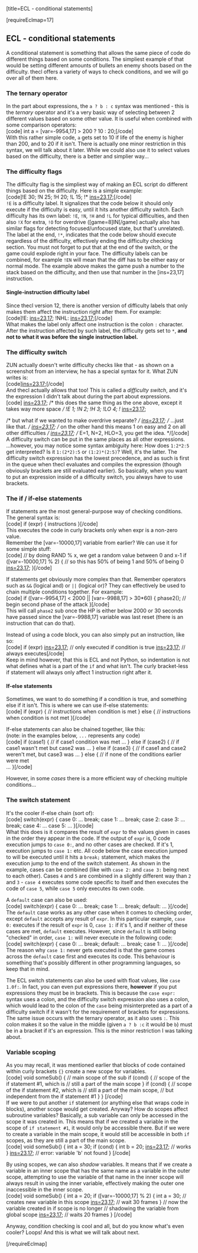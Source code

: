 [title=ECL - conditional statements]

[requireEclmap=17]

## ECL - conditional statements
A conditional statement is something that allows the same piece of code do different things based on some conditions. The simpliest example of that would be setting different amounts of bullets an enemy shoots based on the difficulty. thecl offers a variety of ways to check conditions, and we will go over all of them here.  

### The ternary operator
In the part about expressions, the `a ? b : c` syntax was mentioned - this is the *ternary* operator and it's a very basic way of selecting between 2 different values based on some other value. It is useful when combined with some comparison operators:  
[code] int a = [var=-9954,17] > 200 ? 10 : 20;[/code]  
With this rather simple code, `a` gets set to 10 if life of the enemy is higher than 200, and to 20 if it isn't. There is actually one minor restriction in this syntax, we will talk about it later. While we could also use it to select values based on the difficulty, there is a better and simplier way...

### The difficulty flags
The difficulty flag is the simpliest way of making an ECL script do different things based on the difficulty. Here is a simple example:  
[code]!E
  30;
!N
  25;
!H 
  20;
!L
  15;
!*
  [ins=23,17]([-1]);[/code]  
`!E` is a difficulty label. It signalizes that the code below it should only execute if the difficulty is easy, until it hits another difficulty switch. Each difficulty has its own label: `!E`, `!N`, `!H` and `!L` for typical difficulties, and then also `!X` for extra, `!O` for overdrive ([game=8]IN[/game] actually also has similar flags for detecting focused/unfocused state, but that's unrelated).  The label at the end, `!*`, indicates that the code below should execute regardless of the difficulty, effectively ending the difficulty checking section. You must not forget to put that at the end of the switch, or the game could explode right in your face. The difficulty labels can be combined, for example `!EN` will mean that the diff has to be either easy or normal mode. The example above makes the game push a number to the stack based on the difficulty, and then use that number in the [ins=23,17] instruction.  

#### Single-instruction difficulty label
Since thecl version 12, there is another version of difficulty labels that only makes them affect the instruction right after them. For example:  
[code]!E:   [ins=23,17](10);
!NHL: [ins=23,17](50);[/code]  
What makes the label only affect one instruction is the colon `:` character.  After the instruction affected by such label, the difficulty gets set to `*`, **and not to what it was before the single instruction label.**

  
### The difficulty switch
ZUN actually doesn't write difficulty checks like that - as shown on a screenshot from an interview, he has a special syntax for it. What ZUN writes is:  
[code][ins=23,17](30:25:20:15);[/code]  
And thecl actually allows that too! This is called a *difficulty switch*, and it's the expression I didn't talk about during the part about expressions.  
[code]  [ins=23,17](1:2:3:4);
 /* this does the same thing as the one above, except it takes way more space */
!E
  1;
!N
  2;
!H
  3;
!LO
  4;
!*
  [ins=23,17]([-1]);

  /* but what if we wanted to make overdrive separate? */
  [ins=23,17](1:2:3:4:5); /* ...just like that. */
  [ins=23,17](1:2); /* on the other hand this means 1 on easy and 2 on all other difficulties */
  [ins=23,17](1:2:3); /* E=1, N=2, HLO=3, you get the idea. */[/code]  
A difficulty switch can be put in the same places as all other expressions.  
...however, you may notice some syntax ambiguity here: How does `1:2*2:5` get interpreted? Is it `1:(2*2):5` or `(1:2)*(2:5)`? Well, it's the latter. The difficulty switch expression has the lowest precedence, and as such is first in the queue when thecl evaluates and compiles the expression (though obviously brackets are still evaluated earlier). So basically, when you want to put an expression inside of a difficulty switch, you always have to use brackets.

### The if / if-else statements
If statements are the most general-purpose way of checking conditions. The general syntax is:  
[code] if (expr) {
     instructions
 }[/code]  
This executes the code in curly brackets only when expr is a non-zero value.  
Remember the [var=-10000,17] variable from earlier? We can use it for some simple stuff:  
[code] // by doing RAND % x, we get a random value between 0 and x-1
 if ([var=-10000,17] % 2) { // so this has 50% of being 1 and 50% of being 0
     [ins=23,17](40);
 }[/code]  
  
If statements get obviously more complex than that. Remember operators such as `&&` (logical and) or `||` (logical or)? They can effectively be used to chain multiple conditions together. For example:  
[code] if ([var=-9954,17] < 2000 || [var=-9988,17] > 30*60) {
     phase2(); // begin second phase of the attack
 }[/code]  
This will call `phase2` sub once the HP is either below 2000 or 30 seconds have passed since the [var=-9988,17] variable was last reset (there is an instruction that can do that).  
  
Instead of using a code block, you can also simply put an instruction, like so:  
[code] if (expr) 
     [ins=23,17](10); // only executed if condition is true
 [ins=23,17](20); // always executes[/code]  
Keep in mind however, that this is ECL and not Python, so indentation is not what defines what is a part of the `if` and what isn't. The curly bracket-less if statement will always only affect 1 instruction right after it.
  
#### If-else statements
Sometimes, we want to do something if a condition is true, and something else if it isn't. This is where we can use if-else statements:  
[code] if (expr) {
     // instructions when condition is met
 } else {
     // instructions when condition is not met
 }[/code]  
  
If-else statements can also be chained together, like this:  
(note: in the examples below, `...` represents any code)  
[code] if (case1) {
   // if case1 condition was met
   ...
 } else if (case2) {
   // if case1 wasn't met but case2 was
   ...
 } else if (case3) {
   // if case1 and case2 weren't met, but case3 was
   ...
 } else { 
   // if none of the conditions earlier were met  
   ...
 }[/code]  

However, in some *cases* there is a more efficient way of checking multiple conditions... 
### The switch statement
It's the cooler if-else chain (sort of):  
[code] switch(expr) {
   case 0:
     ...
     break;
   case 1:
     ...
     break;
   case 2:
   case 3:
     ...
     break;
   case 4:
     ...
   case 5:
     ...
 }[/code]  
What this does is it compares the result of `expr` to the values given in cases in the order they appear in the code.  If the output of `expr` is, 0 code execution jumps to `case 0:`, and no other cases are checked. If it's 1, execution jumps to `case 1:` etc. All code below the case execution jumped to will be executed until it hits a `break;` statement, which makes the execution jump to the end of the switch statement. As shown in the example, cases can be combined (like with `case 2:` and `case 3:` being next to each other). Cases `4` and `5` are combined in a slightly different way than `2` and `3` - `case 4` executes some code specific to itself and then executes the code of `case 5`, while `case 5` only executes its own code.  
  
A `default` case can also be used:  
[code] switch(expr) {
   case 0:
     ...
     break;
   case 1:
     ...
     break;
   default:
     ...
}[/code]  
The `default` case works as any other case when it comes to checking order, except `default` accepts any result of `expr`. In this particular example, `case 0:` executes if the result of `expr` is 0, `case 1:` if it's 1, and if neither of these cases are met, `default` executes. However, since `default` is still being "checked" in order, `case 1:` will never execute in the following code:  
[code] switch(expr) {
   case 0:
     ...
     break;
   default:
     ...
     break;
   case 1:
     ...
}[/code]  
The reason why `case 1:` never gets executed is that the game comes across the `default` case first and executes its code. This behaviour is something that's possibly different in other programming languages, so keep that in mind.  
  
The ECL switch statements can also be used with float values, like `case 1.0f:`. In fact, you can even put expressions there, **however** if you put expressions they must be in brackets. This is because the `case expr:` syntax uses a colon, and the difficulty switch expression also uses a colon, which would lead to the colon of the `case` being misinterpreted as a part of a difficulty switch if it wasn't for the requirement of brackets for expressions. The same issue occurs with the ternary operator, as it also uses `:`. This colon makes it so the value in the middle (given `a ? b :c` it would be `b`) must be in a bracket if it's an expression. This is the minor restriction I was talking about.  

### Variable scoping
As you may recall, it was mentioned earlier that blocks of code contained within curly brackets `{}` create a new scope for variables.  
[code] void someSub() {
     // main scope of the sub
     if (cond) {
         // scope of the if statement #1, which is
         // still a part of the main scope
     }
     if (cond) {
         // scope of the if statement #2, which is
         // still a part of the main scope,
         // but independent from the if statement #1
     }
 }
[/code]  
If we were to put another `if` statement (or anything else that wraps code in blocks), another scope would get created. Anyway? How do scopes affect subroutine variables? Basically, a sub variable can only be accessed in the scope it was created in. This means that if we created a variable in the scope of `if statement #1`, it would only be accessible there. But if we were to create a variable in the main scope, it would still be accessible in both `if` scopes, as they are still a part of the main scope.  
[code] void someSub() {
     int a = 30;
     if (cond) {
          int b = 20;
          [ins=23,17](a); // works
     }
     [ins=23,17](b); // error: variable 'b' not found
 } [/code]
  
By using scopes, we can also *shadow* variables. It means that if we create a variable in an inner scope that has the same name as a variable in the outer scope, attempting to use the variable of that name in the inner scope will always result in using the inner variable, effectively making the outer one inaccessible in the inner scope.  
[code] void someSub() {
     int a = 20;
     if ([var=-10000,17] % 2) {
         int a = 30; // creates new variable in this scope
         [ins=23,17](a); // wait 30 frames
     }
     // now the variable created in if scope is no longer
     // shadowing the variable from global scope
     [ins=23,17](a); // waits 20 frames
 } [/code]  
  
Anyway, condition checking is cool and all, but do you know what's even cooler? Loops! And this is what we will talk about next.

[/requireEclmap]
